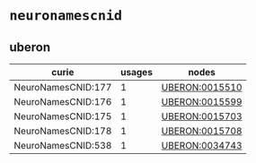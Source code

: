 # `neuronamescnid`

## uberon

| curie              |   usages | nodes                                                           |
|--------------------|----------|-----------------------------------------------------------------|
| NeuroNamesCNID:177 |        1 | [UBERON:0015510](http://purl.obolibrary.org/obo/UBERON_0015510) |
| NeuroNamesCNID:176 |        1 | [UBERON:0015599](http://purl.obolibrary.org/obo/UBERON_0015599) |
| NeuroNamesCNID:175 |        1 | [UBERON:0015703](http://purl.obolibrary.org/obo/UBERON_0015703) |
| NeuroNamesCNID:178 |        1 | [UBERON:0015708](http://purl.obolibrary.org/obo/UBERON_0015708) |
| NeuroNamesCNID:538 |        1 | [UBERON:0034743](http://purl.obolibrary.org/obo/UBERON_0034743) |

